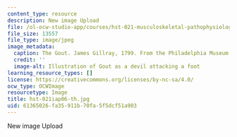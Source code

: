 ```yaml
---
content_type: resource
description: New image Upload
file: /ol-ocw-studio-app/courses/hst-021-musculoskeletal-pathophysiology-january-iap-2006/61365026fa35911b70fa5f5dcf51a903_hst-021iap06-th.jpg
file_size: 13557
file_type: image/jpeg
image_metadata:
  caption: The Gout. James Gillray, 1799. From the Philadelphia Museum of Art.
  credit: ''
  image-alt: Illustration of Gout as a devil attacking a foot
learning_resource_types: []
license: https://creativecommons.org/licenses/by-nc-sa/4.0/
ocw_type: OCWImage
resourcetype: Image
title: hst-021iap06-th.jpg
uid: 61365026-fa35-911b-70fa-5f5dcf51a903
---
```

New image Upload